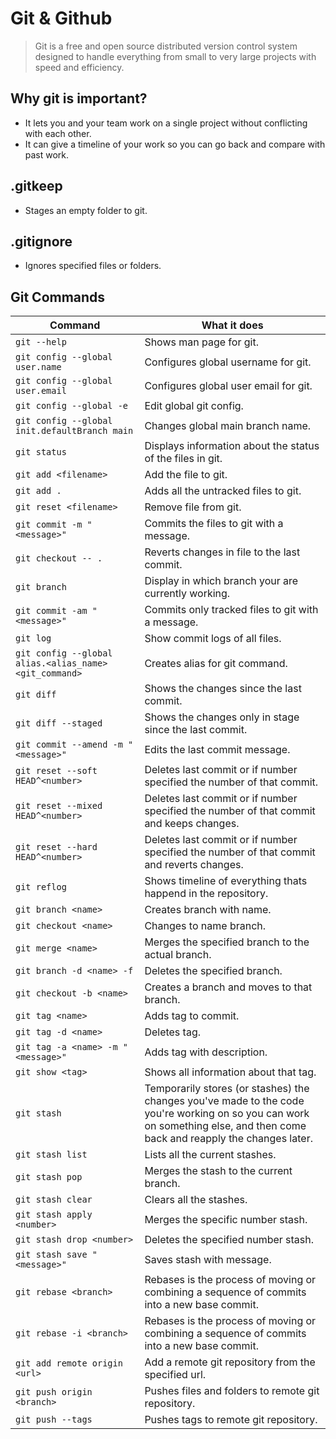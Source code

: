 # Git & Github

> Git is a free and open source distributed version control system designed to handle everything from small to very large projects with speed and efficiency.

## Why git is important?

- It lets you and your team work on a single project without conflicting with each other.
- It can give a timeline of your work so you can go back and compare with past work.

## .gitkeep

- Stages an empty folder to git.

## .gitignore

- Ignores specified files or folders.

## Git Commands

| Command                                                | What it does                                                                                                                                                               |
| ------------------------------------------------------ | -------------------------------------------------------------------------------------------------------------------------------------------------------------------------- |
| `git --help`                                           | Shows man page for git.                                                                                                                                                    |
| `git config --global user.name`                        | Configures global username for git.                                                                                                                                        |
| `git config --global user.email`                       | Configures global user email for git.                                                                                                                                      |
| `git config --global -e`                               | Edit global git config.                                                                                                                                                    |
| `git config --global init.defaultBranch main`          | Changes global main branch name.                                                                                                                                           |
| `git status`                                           | Displays information about the status of the files in git.                                                                                                                 |
| `git add <filename>`                                   | Add the file to git.                                                                                                                                                       |
| `git add .`                                            | Adds all the untracked files to git.                                                                                                                                       |
| `git reset <filename>`                                 | Remove file from git.                                                                                                                                                      |
| `git commit -m "<message>"`                            | Commits the files to git with a message.                                                                                                                                   |
| `git checkout -- .`                                    | Reverts changes in file to the last commit.                                                                                                                                |
| `git branch`                                           | Display in which branch your are currently working.                                                                                                                        |
| `git commit -am "<message>"`                           | Commits only tracked files to git with a message.                                                                                                                          |
| `git log`                                              | Show commit logs of all files.                                                                                                                                             |
| `git config --global alias.<alias_name> <git_command>` | Creates alias for git command.                                                                                                                                             |
| `git diff`                                             | Shows the changes since the last commit.                                                                                                                                   |
| `git diff --staged`                                    | Shows the changes only in stage since the last commit.                                                                                                                     |
| `git commit --amend -m "<message>"`                    | Edits the last commit message.                                                                                                                                             |
| `git reset --soft HEAD^<number>`                       | Deletes last commit or if number specified the number of that commit.                                                                                                      |
| `git reset --mixed HEAD^<number>`                      | Deletes last commit or if number specified the number of that commit and keeps changes.                                                                                    |
| `git reset --hard HEAD^<number>`                       | Deletes last commit or if number specified the number of that commit and reverts changes.                                                                                  |
| `git reflog`                                           | Shows timeline of everything thats happend in the repository.                                                                                                              |
| `git branch <name>`                                    | Creates branch with name.                                                                                                                                                  |
| `git checkout <name>`                                  | Changes to name branch.                                                                                                                                                    |
| `git merge <name>`                                     | Merges the specified branch to the actual branch.                                                                                                                          |
| `git branch -d <name> -f`                              | Deletes the specified branch.                                                                                                                                              |
| `git checkout -b <name>`                               | Creates a branch and moves to that branch.                                                                                                                                 |
| `git tag <name>`                                       | Adds tag to commit.                                                                                                                                                        |
| `git tag -d <name>`                                    | Deletes tag.                                                                                                                                                               |
| `git tag -a <name> -m "<message>"`                     | Adds tag with description.                                                                                                                                                 |
| `git show <tag>`                                       | Shows all information about that tag.                                                                                                                                      |
| `git stash`                                            | Temporarily stores (or stashes) the changes you've made to the code you're working on so you can work on something else, and then come back and reapply the changes later. |
| `git stash list`                                       | Lists all the current stashes.                                                                                                                                             |
| `git stash pop`                                        | Merges the stash to the current branch.                                                                                                                                    |
| `git stash clear`                                      | Clears all the stashes.                                                                                                                                                    |
| `git stash apply <number>`                             | Merges the specific number stash.                                                                                                                                          |
| `git stash drop <number>`                              | Deletes the specified number stash.                                                                                                                                        |
| `git stash save "<message>"`                           | Saves stash with message.                                                                                                                                                  |
| `git rebase <branch>`                                  | Rebases is the process of moving or combining a sequence of commits into a new base commit.                                                                                |
| `git rebase -i <branch>`                               | Rebases is the process of moving or combining a sequence of commits into a new base commit.                                                                                |
| `git add remote origin <url>`                          | Add a remote git repository from the specified url.                                                                                                                        |
| `git push origin <branch>`                             | Pushes files and folders to remote git repository.                                                                                                                         |
| `git push --tags`                                      | Pushes tags to remote git repository.                                                                                                                                      |

